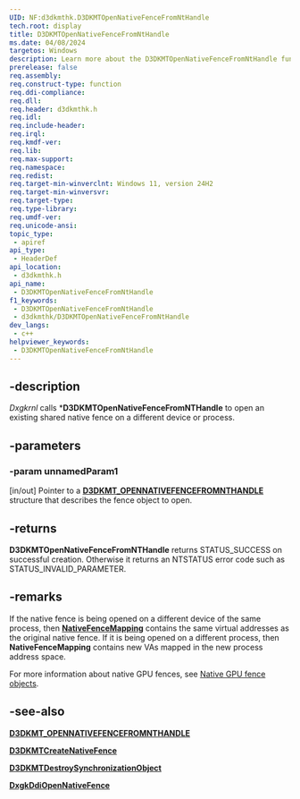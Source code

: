 ```yaml
---
UID: NF:d3dkmthk.D3DKMTOpenNativeFenceFromNtHandle
tech.root: display
title: D3DKMTOpenNativeFenceFromNtHandle
ms.date: 04/08/2024
targetos: Windows
description: Learn more about the D3DKMTOpenNativeFenceFromNtHandle function.
prerelease: false
req.assembly: 
req.construct-type: function
req.ddi-compliance: 
req.dll: 
req.header: d3dkmthk.h
req.idl: 
req.include-header: 
req.irql: 
req.kmdf-ver: 
req.lib: 
req.max-support: 
req.namespace: 
req.redist: 
req.target-min-winverclnt: Windows 11, version 24H2
req.target-min-winversvr: 
req.target-type: 
req.type-library: 
req.umdf-ver: 
req.unicode-ansi: 
topic_type:
 - apiref
api_type:
 - HeaderDef
api_location:
 - d3dkmthk.h
api_name:
 - D3DKMTOpenNativeFenceFromNtHandle
f1_keywords:
 - D3DKMTOpenNativeFenceFromNtHandle
 - d3dkmthk/D3DKMTOpenNativeFenceFromNtHandle
dev_langs:
 - c++
helpviewer_keywords:
 - D3DKMTOpenNativeFenceFromNtHandle
---
```


## -description

*Dxgkrnl* calls ***D3DKMTOpenNativeFenceFromNTHandle** to open an existing shared native fence on a different device or process.

## -parameters

### -param unnamedParam1

[in/out] Pointer to a [**D3DKMT_OPENNATIVEFENCEFROMNTHANDLE**](ns-d3dkmthk-d3dkmt_opennativefencefromnthandle.md) structure that describes the fence object to open.

## -returns

**D3DKMTOpenNativeFenceFromNTHandle** returns STATUS_SUCCESS on successful creation. Otherwise it returns an NTSTATUS error code such as STATUS_INVALID_PARAMETER.

## -remarks

If the native fence is being opened on a different device of the same process, then [**NativeFenceMapping**](ns-d3dkmthk-d3dkmt_opennativefencefromnthandle.md) contains the same virtual addresses as the original native fence. If it is being opened on a different process, then **NativeFenceMapping** contains new VAs mapped in the new process address space.

For more information about native GPU fences, see [Native GPU fence objects](/windows-hardware/drivers/display/native-gpu-fence-objects).

## -see-also

[**D3DKMT_OPENNATIVEFENCEFROMNTHANDLE**](ns-d3dkmthk-d3dkmt_opennativefencefromnthandle.md)

[**D3DKMTCreateNativeFence**](nf-d3dkmthk-d3dkmtcreatenativefence.md)

[**D3DKMTDestroySynchronizationObject**](nf-d3dkmthk-d3dkmtdestroysynchronizationobject.md)

[**DxgkDdiOpenNativeFence**](../d3dkmddi/nc-d3dkmddi-dxgkddi_opennativefence.md)
